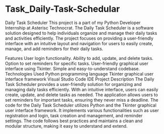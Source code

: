 # Task_Daily-Task-Schedular
Daily Task Scheduler
This project is a part of my Python Developer Internship at Asterisc Technocrat. The Daily Task Scheduler is a software solution designed to help individuals organize and manage their daily tasks and activities efficiently. The project focuses on providing a user-friendly interface with an intuitive layout and navigation for users to easily create, manage, and add reminders for their daily tasks.

Features
User login functionality.
Ability to add, update, and delete tasks.
Option to set reminders for specific tasks.
User-friendly graphical user interface using Tkinter.
Simple and easy-to-understand codebase.
Technologies Used
Python programming language
Tkinter graphical user interface framework
Visual Studio Code IDE
Project Description
The Daily Task Scheduler provides a user-friendly solution for organizing and managing daily tasks efficiently. With an intuitive interface, users can easily create, update, and delete tasks as needed. The application allows users to set reminders for important tasks, ensuring they never miss a deadline. The code for the Daily Task Scheduler utilizes Python and the Tkinter graphical user interface framework. It implements various functionalities such as user registration and login, task creation and management, and reminder settings. The code follows best practices and maintains a clean and modular structure, making it easy to understand and extend.
